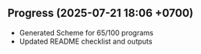 ## Progress (2025-07-21 18:06 +0700)
- Generated Scheme for 65/100 programs
- Updated README checklist and outputs
